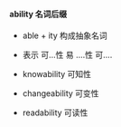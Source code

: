 #### ability 名词后缀 

- able + ity 构成抽象名词 
- 表示 可...性 易 ....性  可....

- knowability 可知性
- changeability 可变性
- readability 可读性